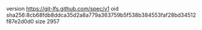 version https://git-lfs.github.com/spec/v1
oid sha256:8cb68fdb8ddca35d2a8a779a363759b5f538b384553faf28bd34512f87e2d0d0
size 2957
